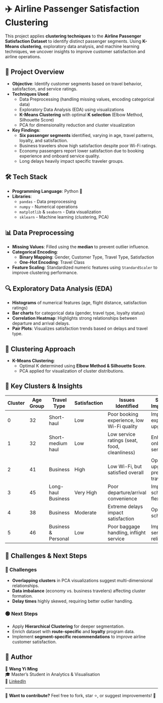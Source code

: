 # ✈️ Airline Passenger Satisfaction Clustering

This project applies **clustering techniques** to the **Airline Passenger Satisfaction Dataset** to identify distinct passenger segments. Using **K-Means clustering**, exploratory data analysis, and machine learning techniques, we uncover insights to improve customer satisfaction and airline operations.

## 📂 Project Overview
- **Objective**: Identify customer segments based on travel behavior, satisfaction, and service ratings.
- **Techniques Used**:
  - Data Preprocessing (handling missing values, encoding categorical data)
  - Exploratory Data Analysis (EDA) using visualizations
  - **K-Means Clustering** with optimal **K selection** (Elbow Method, Silhouette Score)
  - PCA for dimensionality reduction and cluster visualization
- **Key Findings**:
  - **Six passenger segments** identified, varying in age, travel patterns, loyalty, and satisfaction.
  - Business travelers show high satisfaction despite poor Wi-Fi ratings.
  - Economy passengers report lower satisfaction due to booking experience and onboard service quality.
  - Long delays heavily impact specific traveler groups.

## 🛠️ Tech Stack
- **Programming Language**: Python 🐍
- **Libraries**:
  - `pandas` - Data preprocessing
  - `numpy` - Numerical operations
  - `matplotlib` & `seaborn` - Data visualization
  - `sklearn` - Machine learning (clustering, PCA)
  
## 📊 Data Preprocessing
- **Missing Values**: Filled using the **median** to prevent outlier influence.
- **Categorical Encoding**:
  - **Binary Mapping**: Gender, Customer Type, Travel Type, Satisfaction
  - **One-Hot Encoding**: Travel Class
- **Feature Scaling**: Standardized numeric features using `StandardScaler` to improve clustering performance.

## 🔍 Exploratory Data Analysis (EDA)
- **Histograms** of numerical features (age, flight distance, satisfaction ratings)
- **Bar charts** for categorical data (gender, travel type, loyalty status)
- **Correlation Heatmap**: Highlights strong relationships between departure and arrival delays.
- **Pair Plots**: Visualizes satisfaction trends based on delays and travel type.

## 🤖 Clustering Approach
- **K-Means Clustering**:
  - Optimal K determined using **Elbow Method & Silhouette Score**.
  - PCA applied for visualization of cluster distributions.

## 📌 Key Clusters & Insights
| Cluster | Age Group | Travel Type | Satisfaction | Issues Identified | Suggested Improvements |
|---------|----------|------------|--------------|-------------------|------------------------|
| 0 | 32 | Short-haul | Low | Poor booking experience, low Wi-Fi quality | Improve digital experience, upgrade Wi-Fi |
| 1 | 32 | Short-medium haul | Low | Low service ratings (seat, food, cleanliness) | Enhance onboard service quality |
| 2 | 41 | Business | High | Low Wi-Fi, but satisfied overall | Optional Wi-Fi upgrades for premium travelers |
| 3 | 45 | Long-haul Business | Very High | Poor departure/arrival convenience | Improve scheduling flexibility |
| 4 | 38 | Business | Moderate | Extreme delays impact satisfaction | Optimize route scheduling |
| 5 | 46 | Business & Personal | Low | Poor baggage handling, inflight service | Improve service reliability |

## 📌 Challenges & Next Steps
### 🔴 Challenges
- **Overlapping clusters** in PCA visualizations suggest multi-dimensional relationships.
- **Data imbalance** (economy vs. business travelers) affecting cluster formation.
- **Delay times** highly skewed, requiring better outlier handling.

### 🟢 Next Steps
- Apply **Hierarchical Clustering** for deeper segmentation.
- Enrich dataset with **route-specific** and **loyalty** program data.
- Implement **segment-specific recommendations** to improve airline customer satisfaction.

## 📜 Author
👤 **Wang Yi Ming**  
🎓 Master’s Student in Analytics & Visualisation  
🔗 [LinkedIn](https://www.linkedin.com/in/wangyiming)  

---

📌 **Want to contribute?** Feel free to fork, star ⭐, or suggest improvements! 🚀
